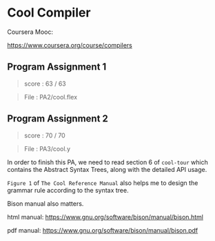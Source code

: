 Cool Compiler 
===

Coursera Mooc:

https://www.coursera.org/course/compilers


## Program Assignment 1

> score : 63 / 63

> File : PA2/cool.flex

## Program Assignment 2
> score : 70 / 70

> File : PA3/cool.y

In order to finish this PA, we need to read section 6 of `cool-tour` which contains the Abstract Syntax Trees, along with the detailed API usage.

`Figure 1` of `The Cool Reference Manual` also helps me to design the grammar rule according to the syntax tree.

Bison manual also matters.

html manual:
https://www.gnu.org/software/bison/manual/bison.html

pdf manual:
https://www.gnu.org/software/bison/manual/bison.pdf